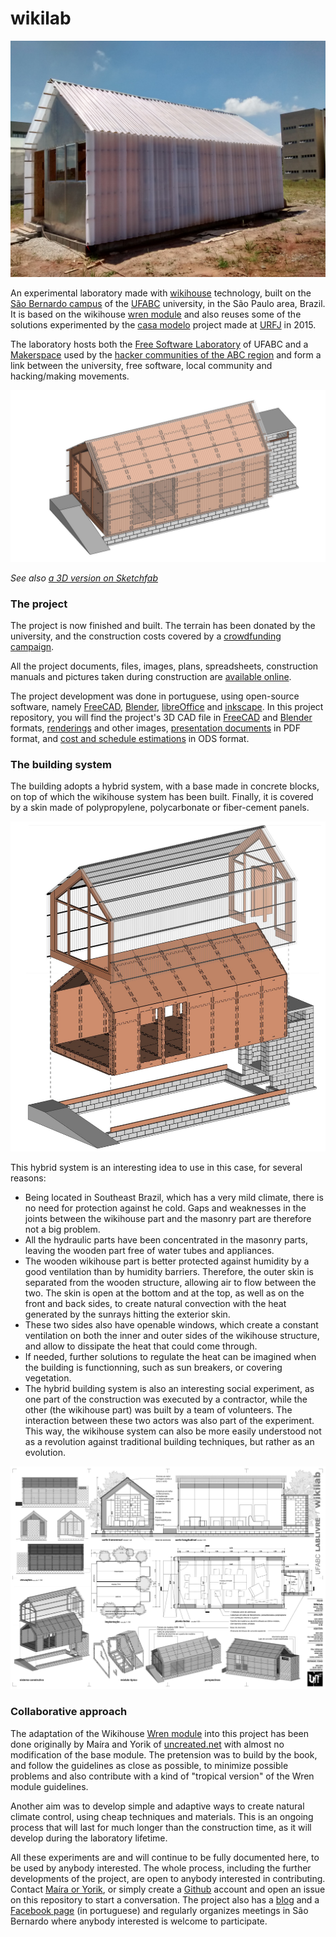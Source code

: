 # wikilab

![](fotos/obra/2017.11.29/IMG_20171129_113912.jpg)

An experimental laboratory made with [wikihouse](http://wikihouse.cc/) technology, built on the [São Bernardo campus](https://www.google.com.br/maps/place/UFABC+-+Universidade+Federal+do+ABC+-+Campus+S%C3%A3o+Bernardo+do+Campo/@-23.6774308,-46.5664299,17z/data=!3m1!4b1!4m5!3m4!1s0x94ce43a800827001:0xb566e18f4220a86b!8m2!3d-23.6774308!4d-46.5642412?hl=en) of the [UFABC](http://www.ufabc.edu.br/) university, in the São Paulo area, Brazil. It is based on the wikihouse [wren module](https://github.com/wikihouseproject/Wren/wiki/Wren-Technical-Design-Guide) and also reuses some of the solutions experimented by the [casa modelo](http://www.archdaily.com.br/br/773676/casa-revista-a-primeira-casa-fabricada-digitalmente-no-brasil) project made at [URFJ](https://ufrj.br/) in 2015.

The laboratory hosts both the [Free Software Laboratory](http://pesquisa.ufabc.edu.br/lablivre/) of UFABC and a [Makerspace](https://en.wikipedia.org/wiki/Hackerspace) used by the [hacker communities of the ABC region](http://www.facebook.com/abcmakerspace/) and form a link between the university, free software, local community and  hacking/making movements.

![](apresenta%C3%A7%C3%A3o/imagens/0007.jpg)

*See also [a 3D version on Sketchfab](https://sketchfab.com/models/25cfcc0eaea24e3394ba76c1929d31ca)*

### The project

The project is now finished and built. The terrain has been donated by the university, and the construction costs covered by a [crowdfunding campaign](https://www.catarse.me/wikilab).

All the project documents, files, images, plans, spreadsheets, construction manuals and pictures taken during construction are [available online](https://github.com/uncreatednet/wikilab-ufabc).

The project development was done in portuguese, using open-source software, namely [FreeCAD](http//www.freecadweb.org), [Blender](http//www.blender.org), [libreOffice](http//www.libreoffice.org) and [inkscape](http://www.inkscape.org). In this project repository, you will find the project's 3D CAD file in [FreeCAD](wikilab.FCStd) and [Blender](wikilab.blend) formats, [renderings](apresenta%C3%A7%C3%A3o/imagens) and other images, [presentation documents](apresenta%C3%A7%C3%A3o/apresenta%C3%A7%C3%A3o%20inicial) in PDF format, and [cost and schedule estimations](or%C3%A7amento) in ODS format.

### The building system

The building adopts a hybrid system, with a base made in concrete blocks, on top of which the wikihouse system has been built. Finally, it is covered by a skin made of polypropylene, polycarbonate or fiber-cement panels.

![](apresenta%C3%A7%C3%A3o/imagens/0012.jpg)

This hybrid system is an interesting idea to use in this case, for several reasons:

* Being located in Southeast Brazil, which has a very mild climate, there is no need for protection against he cold. Gaps and weaknesses in the joints  between the wikihouse part and the masonry part are therefore not a big problem.
* All the hydraulic parts have been concentrated in the masonry parts, leaving the wooden part free of water tubes and appliances.
* The wooden wikihouse part is better protected against humidity by a good ventilation than by humidity barriers. Therefore, the outer skin is separated from the wooden structure, allowing air to flow between the two. The skin is open at the bottom and at the top, as well as on the front and back sides, to create natural convection with the heat generated by the sunrays hitting the exterior skin.
* These two sides also have openable windows, which create a constant ventilation on both the inner and outer sides of the wikihouse structure, and allow to dissipate the heat that could come through.
* If needed, further solutions to regulate the heat can be imagined when the building is functionning, such as sun breakers, or covering vegetation.
* The hybrid building system is also an interesting social experiment, as one part of the construction was executed by a contractor, while the other (the wikihouse part) was built by a team of volunteers. The interaction between these two actors was also part of the experiment. This way, the wikihouse system can also be more easily understood not as a revolution against traditional building techniques, but rather as an evolution.

![](apresenta%C3%A7%C3%A3o/imagens/0038.jpg)

### Collaborative approach

The adaptation of the Wikihouse [Wren module](https://github.com/wikihouseproject/Wren/wiki/Wren-Technical-Design-Guide) into this project has been done originally by Maíra and Yorik of [uncreated.net](http://www.uncreated.net) with almost no modification of the base module. The pretension was to build by the book, and follow the guidelines as close as possible, to minimize possible problems and also contribute with a kind of "tropical version" of the Wren module guidelines.

Another aim was to develop simple and adaptive ways to create natural climate control, using cheap techniques and materials. This is an ongoing process that will last for much longer than the construction time, as it will develop during the laboratory lifetime.

All these experiments are and will continue to be fully documented here, to be used by anybody interested. The whole process, including the further developments of the project, are open to anybody interested in contributing. Contact [Maíra or Yorik](http://www.uncreated.net), or simply create a [Github](http://www.github.com) account and open an issue on this repository to start a conversation. The project also has a [blog](https://wikilab.blog.br/) and a [Facebook page](https://www.facebook.com/wikilab.abc/) (in portuguese) and regularly organizes meetings in São Bernardo where anybody interested is welcome to participate.


